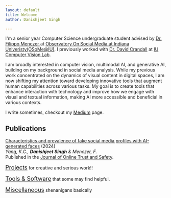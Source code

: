 ```yaml
---
layout: default
title: Welcome
author: Danishjeet Singh

---
```


<!-- <div style="background-color: #f4f4f4; color: #333; text-align: center; padding: 20px; font-size: 24px; font-weight: bold; border: 2px solid #ccc;">
    I am actively applying to CS PhD programs!
</div>
<br> -->

I'm a senior year Computer Science undergraduate student advised by 
[Dr. Filippo Menczer ](https://cnets.indiana.edu/fil) at 
[Observatory On Social Media at Indiana Univeristy(OSoMe@IU)](https://osome.iu.edu/). 
I previously worked with [Dr. David Crandall](https://homes.luddy.indiana.edu/djcran/) 
at [IU Computer Vision Lab](http://vision.soic.indiana.edu/).

I am broadly interested in computer vision, multimodal AI, and generative AI, building on my background in social media analysis. While my previous work concentrated on the dynamics of visual content in digital spaces, I am now shifting my attention toward developing innovative tools that augment human capabilities across various tasks. My goal is to create tools that enhance interaction with technology and improve how we engage with visual and textual information, making AI more accessible and beneficial in various contexts.

I write sometimes, checkout my [Medium](https://singhdan.medium.com/) page.
 
## Publications
[Characteristics and prevalence of fake social media profiles with AI-generated faces](https://doi.org/10.54501/jots.v2i4.197) (2024)
<br> *Yang, K.C., <strong>Danishjeet Singh</strong> & Menczer, F.*
<br> Published in the [Journal of Online Trust and Safety](https://tsjournal.org/index.php/jots).


<!-- <span style="font-size:18px;">[Blog](./blog.html)</span> for weekend projects and some deep knowledge work -->
<span style="font-size:18px;">[Projects](./projects.html)</span> for creative and serious work!!

<span style="font-size:18px;">[Tools & Software](./tools.html)</span> that some may find helpful.

<span style="font-size:18px;">[Miscellaneous](./misc.html)</span> shenanigans basically
